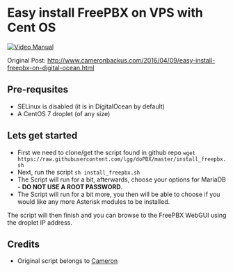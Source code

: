 # Easy install FreePBX on VPS with Cent OS

[![Video Manual](https://i1.ytimg.com/vi/A6mxdvIMLEc/hqdefault.jpg)](https://www.youtube.com/watch?v=A6mxdvIMLEc "Video Manual")

Original Post: http://www.cameronbackus.com/2016/04/09/easy-install-freepbx-on-digital-ocean.html

## Pre-requsites

* SELinux is disabled (it is in DigitalOcean by default)
* A CentOS 7 droplet (of any size)

## Lets get started

* First we need to clone/get the script found in github repo
`wget https://raw.githubusercontent.com/lgg/doPBX/master/install_freepbx.sh`
* Next, run the script
`sh install_freepbx.sh`
* The Script will run for a bit, afterwards, choose your options for MariaDB - **DO NOT USE A ROOT PASSWORD**.
* The Script will run for a bit more, you then will be able to choose if you would like any more Asterisk modules to be installed.

The script will then finish and you can browse to the FreePBX WebGUI using the droplet IP address.

## Credits

* Original script belongs to [Cameron](https://github.com/cameronbackus/)
